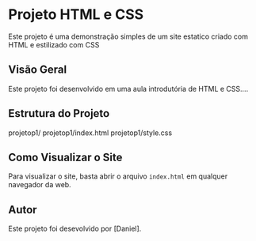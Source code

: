 # Projeto HTML e CSS
Este projeto é uma demonstração simples de um site estatico criado com HTML e estilizado com CSS

## Visão Geral
Este projeto foi desenvolvido em uma aula introdutória de HTML e CSS....

## Estrutura do Projeto
projetop1/
projetop1/index.html
projetop1/style.css

## Como Visualizar o Site
Para visualizar o site, basta abrir o arquivo `index.html` em qualquer navegador da web.

## Autor
Este projeto foi desevolvido por [Daniel].